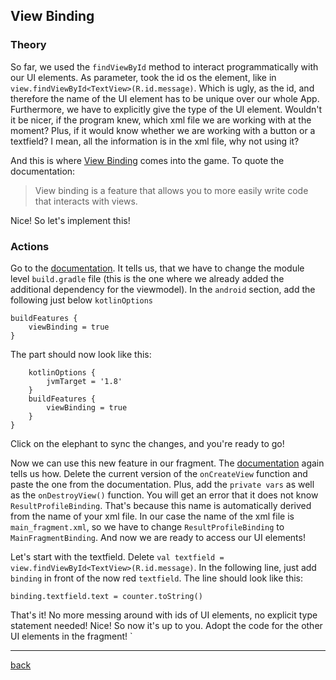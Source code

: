 ## View Binding

### Theory

So far, we used the `findViewById` method to interact programmatically with our UI elements. As parameter, took the id os the element, like in `view.findViewById<TextView>(R.id.message)`. Which is ugly, as the id, and therefore the name of the UI element has to be unique over our whole App. Furthermore, we have to explicitly give the type of the UI element. Wouldn't it be nicer, if the program knew, which xml file we are working with at the moment? Plus, if it would know whether we are working with a button or a textfield? I mean, all the information is in the xml file, why not using it?

And this is where [View Binding](https://developer.android.com/topic/libraries/view-binding) comes into the game. To quote the documentation:

> View binding is a feature that allows you to more easily write code that interacts with views.

Nice! So let's implement this!

### Actions

Go to the [documentation](https://developer.android.com/topic/libraries/view-binding#kts). It tells us, that we have to change the module level `build.gradle` file (this is the one where we already added the additional dependency for the viewmodel). In the `android` section, add the following just below `kotlinOptions`

    buildFeatures {
        viewBinding = true
    }

The part should now look like this:

        kotlinOptions {
            jvmTarget = '1.8'
        }
        buildFeatures {
            viewBinding = true
        }
    }

Click on the elephant to sync the changes, and you're ready to go!

Now we can use this new feature in our fragment. The [documentation](https://developer.android.com/topic/libraries/view-binding#fragments) again tells us how. Delete the current version of the `onCreateView` function and paste the one from the documentation. Plus, add the `private vars` as well as the `onDestroyView()` function. You will get an error that it does not know `ResultProfileBinding`. That's because this name is automatically derived from the name of your xml file. In our case the name of the xml file is `main_fragment.xml`, so we have to change `ResultProfileBinding` to `MainFragmentBinding`. And now we are ready to access our UI elements!

Let's start with the textfield. Delete `val textfield = view.findViewById<TextView>(R.id.message)`. In the following line, just add `binding` in front of the now red `textfield`. The line should look like this:

    binding.textfield.text = counter.toString()

That's it! No more messing around with ids of UI elements, no explicit type statement needed! Nice! So now it's up to you. Adopt the code for the other UI elements in the fragment!
`

---

[back](../README.md)